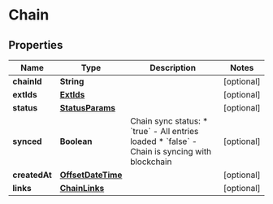 # Chain

## Properties
Name | Type | Description | Notes
------------ | ------------- | ------------- | -------------
**chainId** | **String** |  |  [optional]
**extIds** | [**ExtIds**](ExtIds.md) |  |  [optional]
**status** | [**StatusParams**](StatusParams.md) |  |  [optional]
**synced** | **Boolean** | Chain sync status:   * &#x60;true&#x60; - All entries loaded   * &#x60;false&#x60; - Chain is syncing with blockchain  |  [optional]
**createdAt** | [**OffsetDateTime**](OffsetDateTime.md) |  |  [optional]
**links** | [**ChainLinks**](ChainLinks.md) |  |  [optional]
